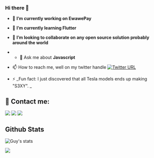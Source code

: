 ### Hi there 🙇

- 🔭 **I’m currently working on EwawePay**
- 🌱 **I’m currently learning Flutter**
- 👯 **I’m looking to collaborate on any open source solution probably around the world**
- - 💬 Ask me about **Javascript**
- 📫 How to reach me, well on my twitter handle [![Twitter URL](https://img.shields.io/twitter/url/https/twitter.com/bukotsunikki.svg?style=social&label=Follow%20%40ntare_guy)](https://twitter.com/ntare_guy)

- ⚡ _Fun fact: I just discovered that all Tesla models ends up making "S3XY". _

## 📣 Contact me:

<p>
  <a href="mailto:gntare2@gmail.com?subject=[GitHub]%20🔥%20Proud%20to%20contact"><img src="https://img.shields.io/badge/e‑mail-D14836.svg?style=for-the-badge&logo=GMail&logoColor=white"/></a>
  <a href="https://twitter.com/ntare_guy/"><img src="https://img.shields.io/badge/twitter-0aaffc.svg?style=for-the-badge&logo=twitter&logoColor=white"/></a>
  <a href="https://www.linkedin.com/in/nsabimana-issa-1411ba1b3/"><img src="https://img.shields.io/badge/linkedin-0077B5.svg?style=for-the-badge&logo=linkedin&logoColor=white"/></a>

</p>

## Github Stats

![Guy's stats](https://github-readme-stats.vercel.app/api?username=41hulk&show_icons=true&theme=algolia)

<a href="https://github.com/41hulk">
  <img src="https://github-readme-stats.anuraghazra1.vercel.app/api/top-langs/?username=41hulk&layout=compact&theme=algolia" />
</a>
